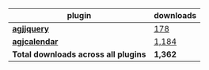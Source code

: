 plugin|downloads
------|----------
[**agjjquery**](https://www.npmjs.com/package/agjjquery)|[178](https://www.npmjs.com/package/agjjquery)
[**agjcalendar**](https://www.npmjs.com/package/agjcalendar)|[1,184](https://www.npmjs.com/package/agjcalendar)
**Total downloads across all plugins**|**1,362**
